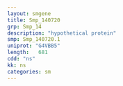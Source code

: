 ```yaml
---
layout: smgene
title: Smp_140720
grp: Smp_14
description: "hypothetical protein"
smp: Smp_140720.1
uniprot: "G4VBB5"
length:   681
cdd: "ns"
kk: ns
categories: sm
---
```

